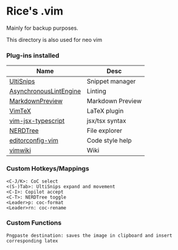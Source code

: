 # Rice's .vim #
Mainly for backup purposes.

This directory is also used for neo vim

### Plug-ins installed ###
| Name                                                                 | Desc             |
|----------------------------------------------------------------------|------------------|
| [UltiSnips](https://github.com/sirver/ultisnips)                     | Snippet manager  |
| [AsynchronousLintEngine](https://github.com/dense-analysis/ale)      | Linting          |
| [MarkdownPreview](https://github.com/iamcco/markdown-preview.nvim)   | Markdown Preview |
| [VimTeX](https://github.com/lervag/vimtex)                           | LaTeX plugin     |
| [vim-jsx-typescript](https://github.com/peitalin/vim-jsx-typescript) | jsx/tsx syntax   |
| [NERDTree](https://github.com/preservim/nerdtree)                    | File explorer    |
| [editorconfig-vim](https://github.com/editorconfig/editorconfig-vim) | Code style help  |
| [vimwiki](https://github.com/vimwiki/vimwiki)                        | Wiki             |

### Custom Hotkeys/Mappings ###
```text
<C-J/K>: CoC select
<(S-)Tab>: UltiSnips expand and movement
<C-I>: Copilot accept
<C-T>: NERDTree toggle
<Leader>p: coc-format
<Leader>rn: coc-rename
```

### Custom Functions ###
```text
Pngpaste destination: saves the image in clipboard and insert corresponding latex
```
